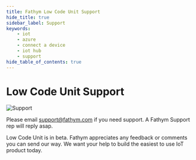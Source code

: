 ```yaml
---
title: Fathym Low Code Unit Support
hide_title: true
sidebar_label: Support
keywords:
    - iot
    - azure
    - connect a device
    - iot hub
    - support
hide_table_of_contents: true
---
```


# Low Code Unit Support

![Support](/img/beta.png)

Please email <a href="mailto:support@fathym.com">support@fathym.com</a> if you need support. A Fathym Support rep will reply asap.

Low Code Unit is in beta. Fathym appreciates any feedback or comments you can send our way. We want your help
to build the easiest to use IoT product today.
